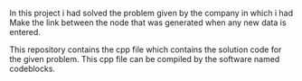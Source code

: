 In this project i had solved the problem given by the company in which i had Make the link between the node that was generated when any new data is entered.

This repository contains the cpp file which contains the solution code for the given problem. 
This cpp file can be compiled by the software named codeblocks.
